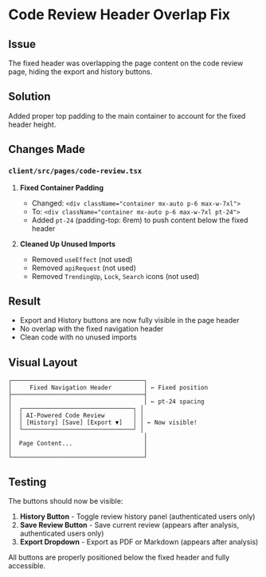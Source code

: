 # Code Review Header Overlap Fix

## Issue
The fixed header was overlapping the page content on the code review page, hiding the export and history buttons.

## Solution
Added proper top padding to the main container to account for the fixed header height.

## Changes Made

### `client/src/pages/code-review.tsx`

1. **Fixed Container Padding**
   - Changed: `<div className="container mx-auto p-6 max-w-7xl">`
   - To: `<div className="container mx-auto p-6 max-w-7xl pt-24">`
   - Added `pt-24` (padding-top: 6rem) to push content below the fixed header

2. **Cleaned Up Unused Imports**
   - Removed `useEffect` (not used)
   - Removed `apiRequest` (not used)
   - Removed `TrendingUp`, `Lock`, `Search` icons (not used)

## Result
- Export and History buttons are now fully visible in the page header
- No overlap with the fixed navigation header
- Clean code with no unused imports

## Visual Layout
```
┌─────────────────────────────────────┐
│     Fixed Navigation Header         │ ← Fixed position
├─────────────────────────────────────┤
│                                     │ ← pt-24 spacing
│  ┌───────────────────────────────┐ │
│  │ AI-Powered Code Review        │ │
│  │ [History] [Save] [Export ▼]   │ │ ← Now visible!
│  └───────────────────────────────┘ │
│                                     │
│  Page Content...                    │
│                                     │
└─────────────────────────────────────┘
```

## Testing
The buttons should now be visible:
1. **History Button** - Toggle review history panel (authenticated users only)
2. **Save Review Button** - Save current review (appears after analysis, authenticated users only)
3. **Export Dropdown** - Export as PDF or Markdown (appears after analysis)

All buttons are properly positioned below the fixed header and fully accessible.
